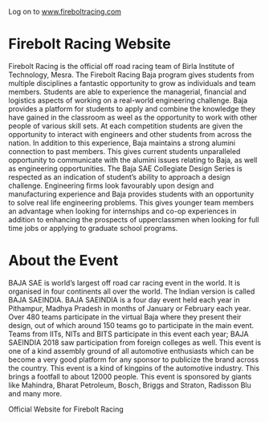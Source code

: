 Log on to www.fireboltracing.com

# Firebolt Racing Website
Firebolt Racing is the official off road racing team of Birla Institute of Technology, Mesra. The Firebolt Racing Baja program gives students from multiple disciplines a fantastic opportunity to grow as individuals and team members. Students are able to experience the managerial, financial and logistics aspects of working on a real-world engineering challenge. Baja provides a platform for students to apply and combine the knowledge they have gained in the classroom as weel as the opportunity to work with other people of various skill sets. At each competition students are given the opportunity to interact with engineers and other students from across the nation. In addition to this experience, Baja maintains a strong alumini connection to past members. This gives current students unparalleled opportunity to communicate with the alumini issues relating to Baja, as well as engineering opportunities.
The Baja SAE Collegiate Design Series is respected as an indication of student’s ability to approach a design challenge. Engineering firms look favourably upon design and manufacturing experience and Baja provides students with an opportunity to solve real life engineering problems. This gives younger team members an advantage when looking for internships and co-op experiences in addition to enhancing the prospects of upperclassmen when looking for full time jobs or applying to graduate school programs.

# About the Event
BAJA SAE is world’s largest off road car racing event in the world. It is organised in four continents all over the world. The Indian version is called BAJA SAEINDIA. 
BAJA SAEINDIA is a four day event held each year in Pithampur, Madhya Pradesh in months of January or February each year. Over 480 teams participate in the virtual Baja where they present their design, out of which around 150 teams go to participate in the main event.
Teams from IITs, NITs and BITS participate in this event each year; BAJA SAEINDIA 2018 saw participation from foreign colleges as well. This event is one of a kind assembly ground of all automotive enthusiasts which can be become a very good platform for any sponsor to publicize the brand across the country. This event is a kind of kingpins of the automotive industry. This brings a footfall to about 12000 people.
This event is sponsored by giants like Mahindra, Bharat Petroleum, Bosch, Briggs and Straton,  Radisson Blu and many more.

Official Website for Firebolt Racing

